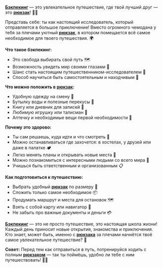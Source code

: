**[Бэкпекинг](backpacking.md)** — это увлекательное путешествие, где твой лучший друг — это **[рюкзак](knapsack.md)**! 🎒✨

Представь себе: ты как настоящий исследователь, который отправляется в большое приключение! Вместо огромного чемодана у тебя за плечами уютный **[рюкзак](knapsack.md)**, в котором помещается всё самое необходимое для твоего путешествия. 🌍

**Что такое бэкпекинг:**
- Это свобода выбирать свой путь 🗺️
- Возможность увидеть мир своими глазами 👀
- Шанс стать настоящим путешественником-исследователем 🧭
- Способ научиться быть самостоятельным и находчивым 🧠

**Что можно положить в [рюкзак](knapsack.md):**
- Удобную одежду на смену 👕
- Бутылку воды и полезные перекусы 🍎
- Книгу или дневник для записей 📝
- Любимую игрушку или талисман 🧸
- Аптечку и необходимые вещи первой необходимости 🏥

**Почему это здорово:**
- Ты сам решаешь, куда идти и что смотреть 🎯
- Можно останавливаться где захочется: в хостелах, у друзей или даже в палатке 🏕️
- Легко менять планы и открывать новые места 🌟
- Можно познакомиться с интересными людьми со всего мира 👥
- Учишься быть ответственным и организованным 📋

**Как подготовиться к путешествию:**
- Выбрать удобный **[рюкзак](knapsack.md)** по размеру 🎒
- Сложить только самое необходимое 📦
- Продумать маршрут и места для остановок 🗺️
- Взять с собой карту или навигатор 🧭
- Не забыть про важные документы и деньги 💳

**[Бэкпекинг](backpacking.md)** — это не просто путешествие, это настоящая школа жизни! Каждый день приносит новые открытия, знакомства и приключения. Кто знает, может быть, именно с **[рюкзака](knapsack.md)** за плечами начнётся твоё самое увлекательное путешествие? 🌠

**Совет:** Перед тем как отправиться в путь, потренируйся ходить с полным **[рюкзаком](knapsack.md)** — так ты поймёшь, удобно ли тебе с ним путешествовать! 🚶‍♂️